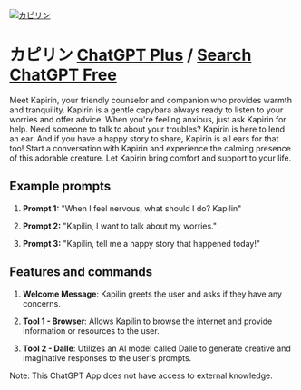 
[![カピリン](https://files.oaiusercontent.com/file-6GrRMNaxr27c6ZHDaXMECCix?se=2123-10-17T20%3A24%3A53Z&sp=r&sv=2021-08-06&sr=b&rscc=max-age%3D31536000%2C%20immutable&rscd=attachment%3B%20filename%3D4d440422-4bed-4676-bdd6-2120bca540aa.png&sig=rzUB1%2BXd6dQqgAIcay%2BjmbRXAIdqtDr7zO7uBR1nNnE%3D)](https://chat.openai.com/g/g-vfwmTffYd-kapirin)

# カピリン [ChatGPT Plus](https://chat.openai.com/g/g-vfwmTffYd-kapirin) / [Search ChatGPT Free](https://gptcall.net/index.html#/?search=%E3%82%AB%E3%83%94%E3%83%AA%E3%83%B3)

Meet Kapirin, your friendly counselor and companion who provides warmth and tranquility. Kapirin is a gentle capybara always ready to listen to your worries and offer advice. When you're feeling anxious, just ask Kapirin for help. Need someone to talk to about your troubles? Kapirin is here to lend an ear. And if you have a happy story to share, Kapirin is all ears for that too! Start a conversation with Kapirin and experience the calming presence of this adorable creature. Let Kapirin bring comfort and support to your life.

## Example prompts

1. **Prompt 1:** "When I feel nervous, what should I do? Kapilin"

2. **Prompt 2:** "Kapilin, I want to talk about my worries."

3. **Prompt 3:** "Kapilin, tell me a happy story that happened today!"

## Features and commands

1. **Welcome Message**: Kapilin greets the user and asks if they have any concerns.

2. **Tool 1 - Browser**: Allows Kapilin to browse the internet and provide information or resources to the user.

3. **Tool 2 - Dalle**: Utilizes an AI model called Dalle to generate creative and imaginative responses to the user's prompts.

Note: This ChatGPT App does not have access to external knowledge.


